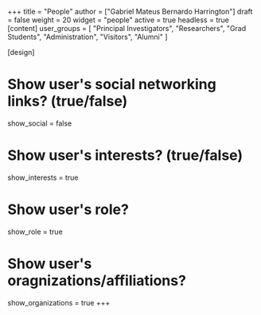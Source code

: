 +++
title = "People"
author = ["Gabriel Mateus Bernardo Harrington"]
draft = false
weight = 20
widget = "people"
active = true
headless = true
[content]
user_groups = [
  "Principal Investigators",
  "Researchers",
  "Grad Students",
  "Administration",
  "Visitors",
  "Alumni"
]

[design]
# Show user's social networking links? (true/false)
show_social = false
# Show user's interests? (true/false)
show_interests = true
# Show user's role?
show_role = true
# Show user's oragnizations/affiliations?
show_organizations = true
+++
